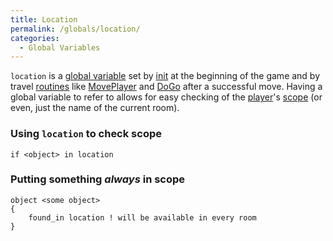 ```yaml
---
title: Location
permalink: /globals/location/
categories: 
  - Global Variables
---
```



`location` is a [global variable](/basics/global/) set by
[init](/routines/init/) at the beginning of the game and by travel
[routines](/routines/) like [MovePlayer](/routines/moveplayer/)
and [DoGo](/verb-routines/dogo/) after a successful move. Having a global
variable to refer to allows for easy checking of the
[player](/globals/player/)'s [scope](/scope/) (or even, just
the name of the current room).

### Using `location` to check scope

    if <object> in location

### Putting something *always* in scope

    object <some object>
    {
        found_in location ! will be available in every room
    }
